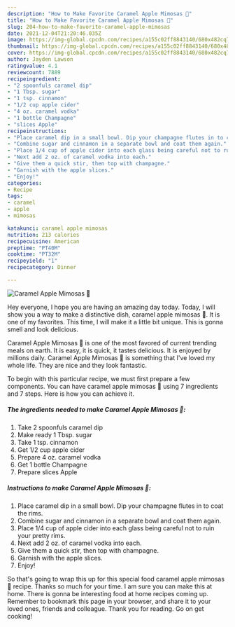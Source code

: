 ```yaml
---
description: "How to Make Favorite Caramel Apple Mimosas 🍎"
title: "How to Make Favorite Caramel Apple Mimosas 🍎"
slug: 204-how-to-make-favorite-caramel-apple-mimosas
date: 2021-12-04T21:20:46.035Z
image: https://img-global.cpcdn.com/recipes/a155c02ff8843140/680x482cq70/caramel-apple-mimosas-recipe-main-photo.jpg
thumbnail: https://img-global.cpcdn.com/recipes/a155c02ff8843140/680x482cq70/caramel-apple-mimosas-recipe-main-photo.jpg
cover: https://img-global.cpcdn.com/recipes/a155c02ff8843140/680x482cq70/caramel-apple-mimosas-recipe-main-photo.jpg
author: Jayden Lawson
ratingvalue: 4.1
reviewcount: 7889
recipeingredient:
- "2 spoonfuls caramel dip"
- "1 Tbsp. sugar"
- "1 tsp. cinnamon"
- "1/2 cup apple cider"
- "4 oz. caramel vodka"
- "1 bottle Champagne"
- "slices Apple"
recipeinstructions:
- "Place caramel dip in a small bowl. Dip your champagne flutes in to coat the rims."
- "Combine sugar and cinnamon in a separate bowl and coat them again."
- "Place 1/4 cup of apple cider into each glass being careful not to ruin your pretty rims."
- "Next add 2 oz. of caramel vodka into each."
- "Give them a quick stir, then top with champagne."
- "Garnish with the apple slices."
- "Enjoy!"
categories:
- Recipe
tags:
- caramel
- apple
- mimosas

katakunci: caramel apple mimosas 
nutrition: 213 calories
recipecuisine: American
preptime: "PT40M"
cooktime: "PT32M"
recipeyield: "1"
recipecategory: Dinner

---
```



![Caramel Apple Mimosas 🍎](https://img-global.cpcdn.com/recipes/a155c02ff8843140/680x482cq70/caramel-apple-mimosas-recipe-main-photo.jpg)

Hey everyone, I hope you are having an amazing day today. Today, I will show you a way to make a distinctive dish, caramel apple mimosas 🍎. It is one of my favorites. This time, I will make it a little bit unique. This is gonna smell and look delicious.



Caramel Apple Mimosas 🍎 is one of the most favored of current trending meals on earth. It is easy, it is quick, it tastes delicious. It is enjoyed by millions daily. Caramel Apple Mimosas 🍎 is something that I've loved my whole life. They are nice and they look fantastic.


To begin with this particular recipe, we must first prepare a few components. You can have caramel apple mimosas 🍎 using 7 ingredients and 7 steps. Here is how you can achieve it.

<!--inarticleads1-->

##### The ingredients needed to make Caramel Apple Mimosas 🍎:

1. Take 2 spoonfuls caramel dip
1. Make ready 1 Tbsp. sugar
1. Take 1 tsp. cinnamon
1. Get 1/2 cup apple cider
1. Prepare 4 oz. caramel vodka
1. Get 1 bottle Champagne
1. Prepare slices Apple




<!--inarticleads2-->

##### Instructions to make Caramel Apple Mimosas 🍎:

1. Place caramel dip in a small bowl. Dip your champagne flutes in to coat the rims.
1. Combine sugar and cinnamon in a separate bowl and coat them again.
1. Place 1/4 cup of apple cider into each glass being careful not to ruin your pretty rims.
1. Next add 2 oz. of caramel vodka into each.
1. Give them a quick stir, then top with champagne.
1. Garnish with the apple slices.
1. Enjoy!




So that's going to wrap this up for this special food caramel apple mimosas 🍎 recipe. Thanks so much for your time. I am sure you can make this at home. There is gonna be interesting food at home recipes coming up. Remember to bookmark this page in your browser, and share it to your loved ones, friends and colleague. Thank you for reading. Go on get cooking!

